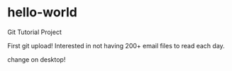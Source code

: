 # hello-world
Git Tutorial Project

First git upload! Interested in not having 200+ email files to read each day.

change on desktop!
